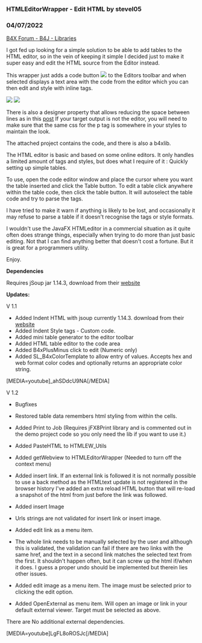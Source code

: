 ### HTMLEditorWrapper - Edit HTML by stevel05
### 04/07/2022
[B4X Forum - B4J - Libraries](https://www.b4x.com/android/forum/threads/139491/)

I got fed up looking for a simple solution to be able to add tables to the HTML editor, so in the vein of keeping it simple I decided just to make it super easy and edit the HTML source from the Editor instead.  
  
This wrapper just adds a code button ![](https://www.b4x.com/android/forum/attachments/127213) to the Editors toolbar and when selected displays a text area with the code from the editor which you can then edit and style with inline <style></style> tags.  
  

![](https://www.b4x.com/android/forum/attachments/127209) ![](https://www.b4x.com/android/forum/attachments/127210)

  
There is also a designer property that allows reducing the space between lines as in this [post](https://www.b4x.com/android/forum/threads/solved-reduce-space-between-the-two-lines-in-htmleditor.125862/post-786368) If your target output is not the editor, you will need to make sure that the same css for the p tag is somewhere in your styles to maintain the look.  
  
The attached project contains the code, and there is also a b4xlib.  
  
The HTML editor is basic and based on some online editors. It only handles a limited amount of tags and styles, but does what I require of it : Quickly setting up simple tables.  
  
To use, open the code editor window and place the cursor where you want the table inserted and click the Table button. To edit a table click anywhere within the table code, then click the table button. It will autoselect the table code and try to parse the tags.  
  
I have tried to make it warn if anything is likely to be lost, and occasionally it may refuse to parse a table if it doesn't recognise the tags or style formats.  
  
I wouldn't use the JavaFX HTMLeditor in a commercial situation as it quite often does strange things, especially when trying to do more than just basic editing. Not that I can find anything better that doesn't cost a fortune. But it is great for a programmers utility.  
  
Enjoy.  
  
  
**Dependencies**  
  
Requires jSoup jar 1.14.3, download from their [website](https://jsoup.org/download)  
  
**Updates:**  
  
V 1.1  

- Added Indent HTML with jsoup currently 1.14.3. download from their [website](https://jsoup.org/download)
- Added Indent Style tags - Custom code.
- Added mini table generator to the editor toolbar
- Added HTML table editor to the code area
- Added B4xPlusMinus click to edit (Numeric only)
- Added SL\_B4xColorTemplate to allow entry of values. Accepts hex and web format color codes and optionally returns an appropriate color string.

  
  

[MEDIA=youtube]\_ahSDdcU9NA[/MEDIA]

  
V 1.2  
  

- Bugfixes
- Restored table data remembers html styling from within the cells.
- Added Print to Job (Requires jFX8Print library and is commented out in the demo project code so you only need the lib if you want to use it.)
- Added PasteHTML to HTMLEW\_Utils
- Added getWebview to HTMLEditorWrapper (Needed to turn off the context menu)
- Added insert link. If an external link is followed it is not normally possible to use a back method as the HTMLtext update is not registered in the browser history I've added an extra reload HTML button that will re-load a snapshot of the html from just before the link was followed.
- Added insert Image

- Urls strings are not validated for insert link or insert image.

- Added edit link as a menu item.

- The whole link needs to be manually selected by the user and although this is validated, the validation can fail if there are two links with the same href, and the text in a second link matches the selected text from the first. It shouldn't happen often, but it can screw up the html if/when it does. I guess a proper undo should be implemented but therein lies other issues.

- Added edit image as a menu item. The image must be selected prior to clicking the edit option.
- Added OpenExternal as menu item. Will open an image or link in your default external viewer. Target must be selected as above.

There are No additional external dependencies.  
  

[MEDIA=youtube]LgFL8oROSJc[/MEDIA]